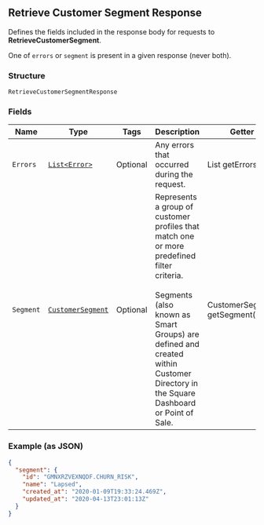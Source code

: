 ## Retrieve Customer Segment Response

Defines the fields included in the response body for requests to __RetrieveCustomerSegment__.

One of `errors` or `segment` is present in a given response (never both).

### Structure

`RetrieveCustomerSegmentResponse`

### Fields

| Name | Type | Tags | Description | Getter |
|  --- | --- | --- | --- | --- |
| `Errors` | [`List<Error>`](/doc/models/error.md) | Optional | Any errors that occurred during the request. | List<Error> getErrors() |
| `Segment` | [`CustomerSegment`](/doc/models/customer-segment.md) | Optional | Represents a group of customer profiles that match one or more predefined filter criteria. <br><br>Segments (also known as Smart Groups) are defined and created within Customer Directory in the Square Dashboard or Point of Sale. | CustomerSegment getSegment() |

### Example (as JSON)

```json
{
  "segment": {
    "id": "GMNXRZVEXNQDF.CHURN_RISK",
    "name": "Lapsed",
    "created_at": "2020-01-09T19:33:24.469Z",
    "updated_at": "2020-04-13T23:01:13Z"
  }
}
```

